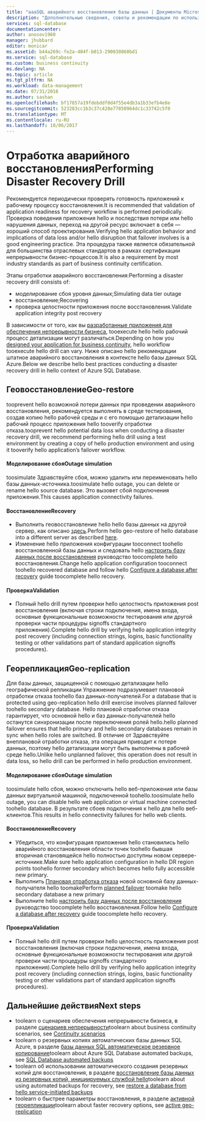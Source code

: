 ```yaml
---
title: "aaaSQL аварийного восстановления базы данных | Документы Microsoft"
description: "Дополнительные сведения, советы и рекомендации по использованию базы данных SQL Azure tooperform аварийного восстановления Детализирует toohelp keep устойчивым toofailures критически важных приложений и простоям."
services: sql-database
documentationcenter: 
author: anosov1960
manager: jhubbard
editor: monicar
ms.assetid: b44a269c-fe2a-404f-b013-290030860bd1
ms.service: sql-database
ms.custom: business continuity
ms.devlang: NA
ms.topic: article
ms.tgt_pltfrm: NA
ms.workload: data-management
ms.date: 07/31/2016
ms.author: sashan
ms.openlocfilehash: bf17857a19fdebddf0d4f55e4db3a1b33efb4e8e
ms.sourcegitcommit: 523283cc1b3c37c428e77850964dc1c33742c5f0
ms.translationtype: MT
ms.contentlocale: ru-RU
ms.lasthandoff: 10/06/2017
---
```

# <a name="performing-disaster-recovery-drill"></a><span data-ttu-id="6d9de-103">Отработка аварийного восстановления</span><span class="sxs-lookup"><span data-stu-id="6d9de-103">Performing Disaster Recovery Drill</span></span>
<span data-ttu-id="6d9de-104">Рекомендуется периодически проверять готовность приложений к рабочему процессу восстановления.</span><span class="sxs-lookup"><span data-stu-id="6d9de-104">It is recommended that validation of application readiness for recovery workflow is performed periodically.</span></span> <span data-ttu-id="6d9de-105">Проверка поведения приложения hello и последствия потери или hello нарушения данных, переход на другой ресурс включает в себя — хороший способ проектирования.</span><span class="sxs-lookup"><span data-stu-id="6d9de-105">Verifying hello application behavior and implications of data loss and/or hello disruption that failover involves is a good engineering practice.</span></span> <span data-ttu-id="6d9de-106">Эта процедура также является обязательной для большинства отраслевых стандартов в рамках сертификации непрерывности бизнес-процессов.</span><span class="sxs-lookup"><span data-stu-id="6d9de-106">It is also a requirement by most industry standards as part of business continuity certification.</span></span>

<span data-ttu-id="6d9de-107">Этапы отработки аварийного восстановления:</span><span class="sxs-lookup"><span data-stu-id="6d9de-107">Performing a disaster recovery drill consists of:</span></span>

* <span data-ttu-id="6d9de-108">моделирование сбоя уровня данных;</span><span class="sxs-lookup"><span data-stu-id="6d9de-108">Simulating data tier outage</span></span>
* <span data-ttu-id="6d9de-109">восстановление;</span><span class="sxs-lookup"><span data-stu-id="6d9de-109">Recovering</span></span>
* <span data-ttu-id="6d9de-110">проверка целостности приложения после восстановления.</span><span class="sxs-lookup"><span data-stu-id="6d9de-110">Validate application integrity post recovery</span></span>

<span data-ttu-id="6d9de-111">В зависимости от того, как вы [разработанные приложения для обеспечения непрерывности бизнеса](sql-database-business-continuity.md), tooexecute hello hello рабочий процесс детализации могут различаться.</span><span class="sxs-lookup"><span data-stu-id="6d9de-111">Depending on how you [designed your application for business continuity](sql-database-business-continuity.md), hello workflow tooexecute hello drill can vary.</span></span> <span data-ttu-id="6d9de-112">Ниже описано hello рекомендации штатное аварийного восстановления в контексте hello базы данных SQL Azure.</span><span class="sxs-lookup"><span data-stu-id="6d9de-112">Below we describe hello best practices conducting a disaster recovery drill in hello context of Azure SQL Database.</span></span>

## <a name="geo-restore"></a><span data-ttu-id="6d9de-113">Геовосстановление</span><span class="sxs-lookup"><span data-stu-id="6d9de-113">Geo-restore</span></span>
<span data-ttu-id="6d9de-114">tooprevent hello возможной потери данных при проведении аварийного восстановления, рекомендуется выполнять в среде тестирования, создав копию hello рабочей среды и с его помощью детализации hello рабочий процесс приложения hello tooverify отработки отказа.</span><span class="sxs-lookup"><span data-stu-id="6d9de-114">tooprevent hello potential data loss when conducting a disaster recovery drill, we recommend performing hello drill using a test environment by creating a copy of hello production environment and using it tooverify hello application’s failover workflow.</span></span>

#### <a name="outage-simulation"></a><span data-ttu-id="6d9de-115">Моделирование сбоя</span><span class="sxs-lookup"><span data-stu-id="6d9de-115">Outage simulation</span></span>
<span data-ttu-id="6d9de-116">toosimulate Здравствуйте сбоя, можно удалить или переименовать hello базы данных-источника.</span><span class="sxs-lookup"><span data-stu-id="6d9de-116">toosimulate hello outage, you can delete or rename hello source database.</span></span> <span data-ttu-id="6d9de-117">Это вызовет сбой подключения приложения.</span><span class="sxs-lookup"><span data-stu-id="6d9de-117">This causes application connectivity failures.</span></span>

#### <a name="recovery"></a><span data-ttu-id="6d9de-118">Восстановление</span><span class="sxs-lookup"><span data-stu-id="6d9de-118">Recovery</span></span>
* <span data-ttu-id="6d9de-119">Выполнить геовосстановление hello hello базы данных на другой сервер, как описано [здесь](sql-database-disaster-recovery.md).</span><span class="sxs-lookup"><span data-stu-id="6d9de-119">Perform hello geo-restore of hello database into a different server as described [here](sql-database-disaster-recovery.md).</span></span>
* <span data-ttu-id="6d9de-120">Изменение hello приложения конфигурации tooconnect toohello восстановленной базы данных и следовать hello [настроить базу данных после восстановления](sql-database-disaster-recovery.md) руководство toocomplete hello восстановления.</span><span class="sxs-lookup"><span data-stu-id="6d9de-120">Change hello application configuration tooconnect toohello recovered database and follow hello [Configure a database after recovery](sql-database-disaster-recovery.md) guide toocomplete hello recovery.</span></span>

#### <a name="validation"></a><span data-ttu-id="6d9de-121">Проверка</span><span class="sxs-lookup"><span data-stu-id="6d9de-121">Validation</span></span>
* <span data-ttu-id="6d9de-122">Полный hello drill путем проверки hello целостность приложения post восстановления (включая строки подключения, имена входа, основные функциональные возможности тестирования или другой проверки части процедуры signoffs стандартного приложения).</span><span class="sxs-lookup"><span data-stu-id="6d9de-122">Complete hello drill by verifying hello application integrity post recovery (including connection strings, logins, basic functionality testing or other validations part of standard application signoffs procedures).</span></span>

## <a name="geo-replication"></a><span data-ttu-id="6d9de-123">Георепликация</span><span class="sxs-lookup"><span data-stu-id="6d9de-123">Geo-replication</span></span>
<span data-ttu-id="6d9de-124">Для базы данных, защищенной с помощью детализации hello географической репликации Упражнение подразумевает плановой отработки отказа toohello баз данных-получателей.</span><span class="sxs-lookup"><span data-stu-id="6d9de-124">For a database that is protected using geo-replication hello drill exercise involves planned failover toohello secondary database.</span></span> <span data-ttu-id="6d9de-125">Hello плановой отработки отказа гарантирует, что основной hello и баз данных-получателей hello останутся синхронизации после переключения ролей hello.</span><span class="sxs-lookup"><span data-stu-id="6d9de-125">hello planned failover ensures that hello primary and hello secondary databases remain in sync when hello roles are switched.</span></span> <span data-ttu-id="6d9de-126">В отличие от Здравствуйте внеплановой отработки отказа, эта операция приводит к потере данных, поэтому hello детализации могут быть выполнены в рабочей среде hello.</span><span class="sxs-lookup"><span data-stu-id="6d9de-126">Unlike hello unplanned failover, this operation does not result in data loss, so hello drill can be performed in hello production environment.</span></span>

#### <a name="outage-simulation"></a><span data-ttu-id="6d9de-127">Моделирование сбоя</span><span class="sxs-lookup"><span data-stu-id="6d9de-127">Outage simulation</span></span>
<span data-ttu-id="6d9de-128">toosimulate hello сбоя, можно отключить hello веб-приложения или базы данных виртуальной машиной, подключенной toohello.</span><span class="sxs-lookup"><span data-stu-id="6d9de-128">toosimulate hello outage, you can disable hello web application or virtual machine connected toohello database.</span></span> <span data-ttu-id="6d9de-129">В результате сбоев подключения к hello для hello веб-клиентов.</span><span class="sxs-lookup"><span data-stu-id="6d9de-129">This results in hello connectivity failures for hello web clients.</span></span>

#### <a name="recovery"></a><span data-ttu-id="6d9de-130">Восстановление</span><span class="sxs-lookup"><span data-stu-id="6d9de-130">Recovery</span></span>
* <span data-ttu-id="6d9de-131">Убедиться, что конфигурация приложения hello становились hello аварийного восстановления области точек toohello бывшая вторичная становящейся hello полностью доступны новом сервере-источнике.</span><span class="sxs-lookup"><span data-stu-id="6d9de-131">Make sure hello application configuration in hello DR region points toohello former secondary which becomes hello fully accessible new primary.</span></span>
* <span data-ttu-id="6d9de-132">Выполнить [Плановая отработка отказа](scripts/sql-database-setup-geodr-and-failover-database-powershell.md) новой основной базу данных-получателя hello toomake</span><span class="sxs-lookup"><span data-stu-id="6d9de-132">Perform [planned failover](scripts/sql-database-setup-geodr-and-failover-database-powershell.md) toomake hello secondary database a new primary</span></span>
* <span data-ttu-id="6d9de-133">Выполните hello [настроить базу данных после восстановления](sql-database-disaster-recovery.md) руководство toocomplete hello восстановления.</span><span class="sxs-lookup"><span data-stu-id="6d9de-133">Follow hello [Configure a database after recovery](sql-database-disaster-recovery.md) guide toocomplete hello recovery.</span></span>

#### <a name="validation"></a><span data-ttu-id="6d9de-134">Проверка</span><span class="sxs-lookup"><span data-stu-id="6d9de-134">Validation</span></span>
* <span data-ttu-id="6d9de-135">Полный hello drill путем проверки hello целостность приложения post восстановления (включая строки подключения, имена входа, основные функциональные возможности тестирования или другой проверки части процедуры signoffs стандартного приложения).</span><span class="sxs-lookup"><span data-stu-id="6d9de-135">Complete hello drill by verifying hello application integrity post recovery (including connection strings, logins, basic functionality testing or other validations part of standard application signoffs procedures).</span></span>

## <a name="next-steps"></a><span data-ttu-id="6d9de-136">Дальнейшие действия</span><span class="sxs-lookup"><span data-stu-id="6d9de-136">Next steps</span></span>
* <span data-ttu-id="6d9de-137">toolearn о сценариев обеспечения непрерывности бизнеса, в разделе [сценариев непрерывности](sql-database-business-continuity.md)</span><span class="sxs-lookup"><span data-stu-id="6d9de-137">toolearn about business continuity scenarios, see [Continuity scenarios](sql-database-business-continuity.md)</span></span>
* <span data-ttu-id="6d9de-138">toolearn о резервных копиях автоматических базы данных SQL Azure, в разделе [базы данных SQL автоматическое резервное копирование](sql-database-automated-backups.md)</span><span class="sxs-lookup"><span data-stu-id="6d9de-138">toolearn about Azure SQL Database automated backups, see [SQL Database automated backups](sql-database-automated-backups.md)</span></span>
* <span data-ttu-id="6d9de-139">toolearn об использовании автоматического создания резервных копий для восстановления, в разделе [восстановление базы данных из резервных копий, инициируемых службой hello](sql-database-recovery-using-backups.md)</span><span class="sxs-lookup"><span data-stu-id="6d9de-139">toolearn about using automated backups for recovery, see [restore a database from hello service-initiated backups](sql-database-recovery-using-backups.md)</span></span>
* <span data-ttu-id="6d9de-140">toolearn о быстрее параметры восстановления, в разделе [активной георепликации](sql-database-geo-replication-overview.md)</span><span class="sxs-lookup"><span data-stu-id="6d9de-140">toolearn about faster recovery options, see [active geo-replication](sql-database-geo-replication-overview.md)</span></span>  
